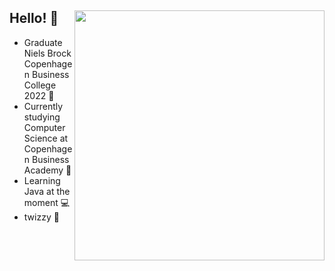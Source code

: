 <div>
  <img width="400px" align="right" src="https://i.imgur.com/MUiLQxU.gif" />
  <h2>Hello! 💫</h2>
  <ul>
<li> Graduate Niels Brock Copenhagen Business College 2022 👑
<li> Currently studying Computer Science at Copenhagen Business Academy 💠
<li> Learning Java at the moment 💻
<li> twizzy 👳

</div>

</br>
</br>
